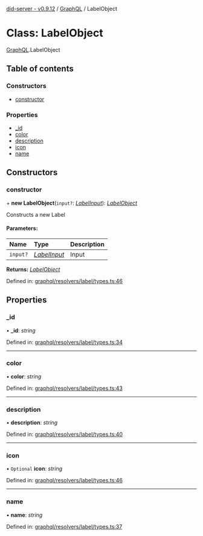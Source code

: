 [did-server - v0.9.12](../README.md) / [GraphQL](../modules/graphql.md) / LabelObject

# Class: LabelObject

[GraphQL](../modules/graphql.md).LabelObject

## Table of contents

### Constructors

- [constructor](graphql.labelobject.md#constructor)

### Properties

- [\_id](graphql.labelobject.md#_id)
- [color](graphql.labelobject.md#color)
- [description](graphql.labelobject.md#description)
- [icon](graphql.labelobject.md#icon)
- [name](graphql.labelobject.md#name)

## Constructors

### constructor

\+ **new LabelObject**(`input?`: [*LabelInput*](graphql.labelinput.md)): [*LabelObject*](graphql.labelobject.md)

Constructs a new Label

#### Parameters:

Name | Type | Description |
:------ | :------ | :------ |
`input?` | [*LabelInput*](graphql.labelinput.md) | Input    |

**Returns:** [*LabelObject*](graphql.labelobject.md)

Defined in: [graphql/resolvers/label/types.ts:46](https://github.com/Puzzlepart/did/blob/dev/server/graphql/resolvers/label/types.ts#L46)

## Properties

### \_id

• **\_id**: *string*

Defined in: [graphql/resolvers/label/types.ts:34](https://github.com/Puzzlepart/did/blob/dev/server/graphql/resolvers/label/types.ts#L34)

___

### color

• **color**: *string*

Defined in: [graphql/resolvers/label/types.ts:43](https://github.com/Puzzlepart/did/blob/dev/server/graphql/resolvers/label/types.ts#L43)

___

### description

• **description**: *string*

Defined in: [graphql/resolvers/label/types.ts:40](https://github.com/Puzzlepart/did/blob/dev/server/graphql/resolvers/label/types.ts#L40)

___

### icon

• `Optional` **icon**: *string*

Defined in: [graphql/resolvers/label/types.ts:46](https://github.com/Puzzlepart/did/blob/dev/server/graphql/resolvers/label/types.ts#L46)

___

### name

• **name**: *string*

Defined in: [graphql/resolvers/label/types.ts:37](https://github.com/Puzzlepart/did/blob/dev/server/graphql/resolvers/label/types.ts#L37)
